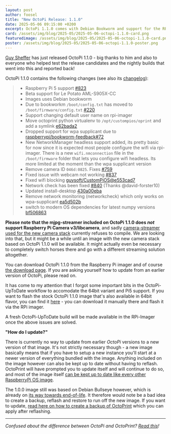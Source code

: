 ```yaml
---
layout: post
author: foosel
title: "New OctoPi Release: 1.1.0"
date: 2025-05-06 09:15:00 +0200
excerpt: OctoPi 1.1.0 comes with Debian Bookworm and support for the RPi5, among other things.
card: /assets/img/blog/2025-05/2025-05-06-octopi-1.1.0-card.png
featuredimage: /assets/img/blog/2025-05/2025-05-06-octopi-1.1.0-card.png
poster: /assets/img/blog/2025-05/2025-05-06-octopi-1.1.0-poster.png
---
```


[Guy Sheffer](https://github.com/guysoft) has just released OctoPi 1.1.0 - big thanks to him and also to everyone who helped test the release candidates and the nightly builds that went into this and reported back!

OctoPi 1.1.0 contains the following changes (see also its [changelog](https://github.com/guysoft/OctoPi/releases/tag/1.1.0)):

>* Raspberry Pi 5 support [#823](https://github.com/guysoft/OctoPi/issues/823)
>* Beta support for Le Potato AML-S905X-CC
>* Images uses Debian bookworm
>* Due to bookworkm `/boot/config.txt` has moved to `/boot/firmware/config.txt` [#220](https://github.com/guysoft/CustomPiOS/issues/220)
>* Support changing default user name on rpi-imager
>  * Move octoprint python virtualenv to `/opt/custompios/oprint` and add a symlink [e62bada2](https://github.com/guysoft/OctoPi/commit/e62bada2c4e91372ace724f7839ab61e34bfb824)
>* Dropped support for wpa supplicant due to [raspberrypi/bookworm-feedback#72](https://github.com/raspberrypi/bookworm-feedback/issues/72)
>* New NetworkManager headless support added, its pretty basic for now since it is expected most people configure the wifi via rpi-imager. There is a new `wifi.nmconnection` file in the `/boot/firmware` folder that lets you configure wifi headless. Its more limited at the moment than the wpa supplicant version
>* Remove camera ID `046d:0825`. Fixes [#759](https://github.com/guysoft/OctoPi/issues/759)
>* Fixed issue with webcam not working [#837](https://github.com/guysoft/OctoPi/issues/837#issuecomment-2536532941)
>* Fixed wifi blocking [guysoft/CustomPiOS@e553cad7](https://github.com/guysoft/CustomPiOS/commit/e553cad7e09410bf27a2083211d6e606d76efe21)
>* Network check has been fixed [#840](https://github.com/guysoft/OctoPi/issues/840) (Thanks @david-forster10)
>* Updated install-desktop [430a00eba](https://github.com/guysoft/OctoPi/commit/430a00eba263cc31c92638b9a2676509956fb366)
>* Remove network monitoring (networkcheck) which only works on wpa-supplicant [ea5d502b](https://github.com/guysoft/OctoPi/commit/ea5d502bff7936ffabbf8f1cab54ab9fd26ab929)
>* switch to modern OS dependencies for latest numpy versions [bf506863](https://github.com/guysoft/OctoPi/commit/bf506863e3b8d7c5fc7b7e1026aa25c5dd33931a)

**Please note that the mjpg-streamer included on OctoPi 1.1.0 does *not* support Raspberry Pi Camera v3/libcamera**, and sadly [camera-streamer used for the new camera stack](https://octoprint.org/blog/2023/05/24/a-new-camera-stack-for-octopi/) currently refuses to compile. We are looking into that, but it might be a while until an image with the new camera stack based on OctoPi 1.1.0 will be available. It might actually even be necessary to completely switch horses there and go with a different streaming solution altogether.

You can download OctoPi 1.1.0 from the Raspberry Pi imager and of course [the download page](http://octoprint.org/download/). If you are asking yourself how to update from an earlier version of OctoPi, please read on.

<div class="alert alert-info">
    <p>
        It has come to my attention that I forgot some important bits in the OctoPi-UpToDate workflow to accomodate the 64bit variant and Pi5 support. If you want to flash the stock OctoPi 1.1.0 image that's also available in 64bit flavor, you can find it <a href="https://github.com/guysoft/OctoPi/releases/tag/1.1.0" target="_blank">here</a> - you can download it manually there and flash it via the RPi imager.
    </p><p>
        A fresh OctoPi-UpToDate build will be made available in the RPi-Imager once the above issues are solved.
    </p>
</div>

**"How do I update?"**

There is currently no way to update from earlier *OctoPi* versions to a new version of that image. It's not strictly necessary though - a new image basically means that if you have to setup a new instance you'll start at a newer version of everything bundled with the image. Anything included on the image however can also be kept up to date without having to reflash. OctoPrint will have prompted you to update itself and will continue to do so, and most of the image itself [can be kept up to date like every other RaspberryPi OS image](https://www.raspberrypi.com/documentation/computers/os.html#updating-and-upgrading-raspberry-pi-os).

The 1.0.0 image still was based on Debian Bullseye however, which is already on [its way towards end-of-life](https://endoflife.date/debian). It therefore would note be a bad idea to create a backup, reflash and restore to run off the new image. If you want to update, [read here on how to create a backup of OctoPrint](https://community.octoprint.org/t/how-do-i-backup-my-octoprint-settings-on-octopi/1489) which you can apply after reflashing.

---

*Confused about the difference between OctoPi and OctoPrint? [Read this](https://community.octoprint.org/t/what-is-the-difference-between-octoprint-and-octopi-are-they-the-same-thing/185)!*
